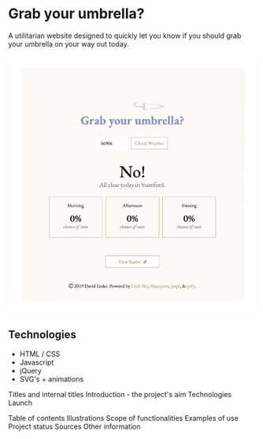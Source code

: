 # Grab your umbrella?

A utilitarian website designed to quickly let you know if you should grab your umbrella on your way out today.

![screenshot of page](https://github.com/davidlinke/davidlinke.github.io/blob/master/images/home.png)

## Technologies

- HTML / CSS
- Javascript
- jQuery
- SVG's + animations

Titles and internal titles
Introduction - the project's aim
Technologies
Launch

Table of contents
Illustrations
Scope of functionalities
Examples of use
Project status
Sources
Other information
